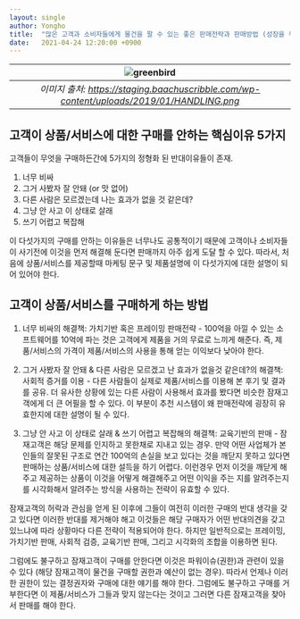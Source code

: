 ```yaml
---
layout: single
author: Yongho
title:  "많은 고객과 소비자들에게 물건을 팔 수 있는 좋은 판매전략과 판매방법 (성장을 위한 지식 #10)"
date:   2021-04-24 12:20:00 +0900
---
```


| ![greenbird](https://staging.baachuscribble.com/wp-content/uploads/2019/01/HANDLING.png) |
| :--: |
| *이미지 출처: https://staging.baachuscribble.com/wp-content/uploads/2019/01/HANDLING.png* |

## 고객이 상품/서비스에 대한 구매를 안하는 핵심이유 5가지

고객들이 무엇을 구매하든간에 5가지의 정형화 된 반대이유들이 존재.

1. 너무 비싸
2. 그거 사봤자 잘 안돼 (or 맛 없어)
3. 다른 사람은 모르겠는데 나는 효과가 없을 것 같은데? 
4. 그냥 안 사고 이 상태로 살래
5. 쓰기 어렵고 복잡해

이 다섯가지의 구매를 안하는 이유들은 너무나도 공통적이기 때문에 고객이나 소비자들이 사기전에 이것을 먼저 해결해 둔다면 판매까지 아주 쉽게 도달 할 수 있다. 따라서, 처음에 상품/서비스를 제공할때 마케팅 문구 및 제품설명에 이 다섯가지에 대한 설명이 되어 있어야 한다. 

## 고객이 상품/서비스를 구매하게 하는 방법

1. 너무 비싸의 해결책: 가치기반 혹은 프레이밍 판매전략 - 100억을 아낄 수 있는 소프트웨어를 10억에 파는 것은 고객에게 제품을 거의 무료로 느끼게 해준다. 즉, 제품/서비스의 가격이 제품/서비스의 사용을 통해 얻는 이익보다 낮아야 한다. 

2. 그거 사봤자 잘 안돼 & 다른 사람은 모르겠고 난 효과가 없을것 같은데?의 해결책: 사회적 증거를 이용 - 다른 사람들이 실제로 제품/서비스를 이용해 본 후기 및 결과를 공유. 더 유사한 상황에 있는 다른 사람이 사용해서 효과를 봤다면 비슷한 잠재고객에게 더 큰 어필을 할 수 있다. 이 부분이 추천 시스템이 왜 판매전략에 굉장히 유효한지에 대한 설명이 될 수 있다.

3. 그냥 안 사고 이 상태로 살래 & 쓰기 어렵고 복잡해의 해결책: 교육기반의 판매 - 잠재고객은 해당 문제를 인지하고 못한채로 지내고 있는 경우. 만약 어떤 사업체가 본인들의 잘못된 구조로 연간 100억의 손실을 보고 있다는 것을 깨닫지 못하고 있다면 판매하는 상품/서비스에 대한 설득을 하기 어렵다. 이런경우 먼저 이것을 깨닫게 해주고 제공하는 상품이 이것을 어떻게 해결해주고 어떤 이익을 주는 지를 알려주는지를 시각화해서 알려주는 방식을 사용하는 전략이 유효할 수 있다.

잠재고객의 허락과 관심을 얻게 된 이후에 그들이 여전히 이러한 구매의 반대 생각을 갖고 있다면 이러한 반대를 제거해야 해고 이것들은 해당 구매자가 어떤 반대의견을 갖고 있느냐에 따라 상황마다 다른 전략이 적용되어야 한다. 하지만 일반적으로는 프레이밍, 가치기반 판매, 사회적 검증, 교육기반 판매, 그리고 시각화의 조합을 이용하면 된다.

그럼에도 불구하고 잠재고객이 구매를 안한다면 이것은 파워이슈(권한)과 관련이 있을 수 있다 (해당 잠재고객이 물건을 구매할 권한과 예산이 없는 경우). 따라서 언제나 이러한 권한이 있는 결정권자와 구매에 대한 얘기를 해야 한다. 그럼에도 불구하고 구매를 거부한다면 이 제품/서비스가 그들과 맞지 않는다는 것이고 그러면 다른 잠재고객을 찾아서 판매를 해야 한다.

